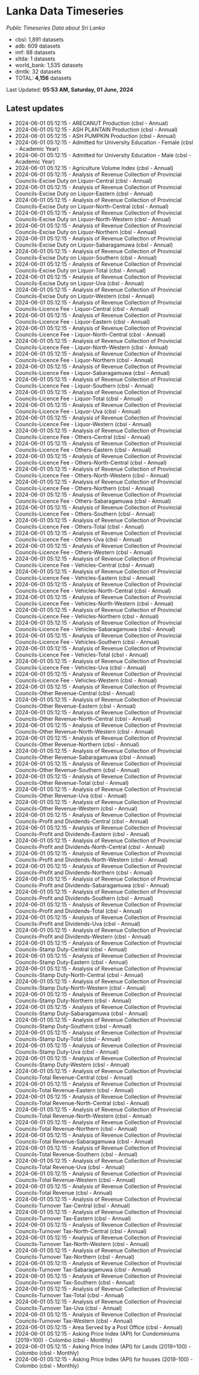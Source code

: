 # Lanka Data Timeseries
*Public Timeseries Data about Sri Lanka*

* cbsl: 1,891 datasets
* adb: 609 datasets
* imf: 88 datasets
* sltda: 1 datasets
* world_bank: 1,535 datasets
* dmtlk: 32 datasets
* TOTAL: **4,156** datasets

Last Updated: **05:53 AM, Saturday, 01 June, 2024**

## Latest updates

* 2024-06-01 05:12:15 - ARECANUT Production (cbsl - Annual)
* 2024-06-01 05:12:15 - ASH PLANTAIN Production (cbsl - Annual)
* 2024-06-01 05:12:15 - ASH PUMPKIN Production (cbsl - Annual)
* 2024-06-01 05:12:15 - Admitted for University Education - Female (cbsl - Academic Year)
* 2024-06-01 05:12:15 - Admitted for University Education - Male (cbsl - Academic Year)
* 2024-06-01 05:12:15 - Agriculture Volume Index (cbsl - Annual)
* 2024-06-01 05:12:15 - Analysis of Revenue Collection of Provincial Councils-Excise Duty on Liquor-Central (cbsl - Annual)
* 2024-06-01 05:12:15 - Analysis of Revenue Collection of Provincial Councils-Excise Duty on Liquor-Eastern (cbsl - Annual)
* 2024-06-01 05:12:15 - Analysis of Revenue Collection of Provincial Councils-Excise Duty on Liquor-North-Central (cbsl - Annual)
* 2024-06-01 05:12:15 - Analysis of Revenue Collection of Provincial Councils-Excise Duty on Liquor-North-Western (cbsl - Annual)
* 2024-06-01 05:12:15 - Analysis of Revenue Collection of Provincial Councils-Excise Duty on Liquor-Northern (cbsl - Annual)
* 2024-06-01 05:12:15 - Analysis of Revenue Collection of Provincial Councils-Excise Duty on Liquor-Sabaragamuwa (cbsl - Annual)
* 2024-06-01 05:12:15 - Analysis of Revenue Collection of Provincial Councils-Excise Duty on Liquor-Southern (cbsl - Annual)
* 2024-06-01 05:12:15 - Analysis of Revenue Collection of Provincial Councils-Excise Duty on Liquor-Total (cbsl - Annual)
* 2024-06-01 05:12:15 - Analysis of Revenue Collection of Provincial Councils-Excise Duty on Liquor-Uva (cbsl - Annual)
* 2024-06-01 05:12:15 - Analysis of Revenue Collection of Provincial Councils-Excise Duty on Liquor-Western (cbsl - Annual)
* 2024-06-01 05:12:15 - Analysis of Revenue Collection of Provincial Councils-Licence Fee - Liquor-Central (cbsl - Annual)
* 2024-06-01 05:12:15 - Analysis of Revenue Collection of Provincial Councils-Licence Fee - Liquor-Eastern (cbsl - Annual)
* 2024-06-01 05:12:15 - Analysis of Revenue Collection of Provincial Councils-Licence Fee - Liquor-North-Central (cbsl - Annual)
* 2024-06-01 05:12:15 - Analysis of Revenue Collection of Provincial Councils-Licence Fee - Liquor-North-Western (cbsl - Annual)
* 2024-06-01 05:12:15 - Analysis of Revenue Collection of Provincial Councils-Licence Fee - Liquor-Northern (cbsl - Annual)
* 2024-06-01 05:12:15 - Analysis of Revenue Collection of Provincial Councils-Licence Fee - Liquor-Sabaragamuwa (cbsl - Annual)
* 2024-06-01 05:12:15 - Analysis of Revenue Collection of Provincial Councils-Licence Fee - Liquor-Southern (cbsl - Annual)
* 2024-06-01 05:12:15 - Analysis of Revenue Collection of Provincial Councils-Licence Fee - Liquor-Total (cbsl - Annual)
* 2024-06-01 05:12:15 - Analysis of Revenue Collection of Provincial Councils-Licence Fee - Liquor-Uva (cbsl - Annual)
* 2024-06-01 05:12:15 - Analysis of Revenue Collection of Provincial Councils-Licence Fee - Liquor-Western (cbsl - Annual)
* 2024-06-01 05:12:15 - Analysis of Revenue Collection of Provincial Councils-Licence Fee - Others-Central (cbsl - Annual)
* 2024-06-01 05:12:15 - Analysis of Revenue Collection of Provincial Councils-Licence Fee - Others-Eastern (cbsl - Annual)
* 2024-06-01 05:12:15 - Analysis of Revenue Collection of Provincial Councils-Licence Fee - Others-North-Central (cbsl - Annual)
* 2024-06-01 05:12:15 - Analysis of Revenue Collection of Provincial Councils-Licence Fee - Others-North-Western (cbsl - Annual)
* 2024-06-01 05:12:15 - Analysis of Revenue Collection of Provincial Councils-Licence Fee - Others-Northern (cbsl - Annual)
* 2024-06-01 05:12:15 - Analysis of Revenue Collection of Provincial Councils-Licence Fee - Others-Sabaragamuwa (cbsl - Annual)
* 2024-06-01 05:12:15 - Analysis of Revenue Collection of Provincial Councils-Licence Fee - Others-Southern (cbsl - Annual)
* 2024-06-01 05:12:15 - Analysis of Revenue Collection of Provincial Councils-Licence Fee - Others-Total (cbsl - Annual)
* 2024-06-01 05:12:15 - Analysis of Revenue Collection of Provincial Councils-Licence Fee - Others-Uva (cbsl - Annual)
* 2024-06-01 05:12:15 - Analysis of Revenue Collection of Provincial Councils-Licence Fee - Others-Western (cbsl - Annual)
* 2024-06-01 05:12:15 - Analysis of Revenue Collection of Provincial Councils-Licence Fee - Vehicles-Central (cbsl - Annual)
* 2024-06-01 05:12:15 - Analysis of Revenue Collection of Provincial Councils-Licence Fee - Vehicles-Eastern (cbsl - Annual)
* 2024-06-01 05:12:15 - Analysis of Revenue Collection of Provincial Councils-Licence Fee - Vehicles-North-Central (cbsl - Annual)
* 2024-06-01 05:12:15 - Analysis of Revenue Collection of Provincial Councils-Licence Fee - Vehicles-North-Western (cbsl - Annual)
* 2024-06-01 05:12:15 - Analysis of Revenue Collection of Provincial Councils-Licence Fee - Vehicles-Northern (cbsl - Annual)
* 2024-06-01 05:12:15 - Analysis of Revenue Collection of Provincial Councils-Licence Fee - Vehicles-Sabaragamuwa (cbsl - Annual)
* 2024-06-01 05:12:15 - Analysis of Revenue Collection of Provincial Councils-Licence Fee - Vehicles-Southern (cbsl - Annual)
* 2024-06-01 05:12:15 - Analysis of Revenue Collection of Provincial Councils-Licence Fee - Vehicles-Total (cbsl - Annual)
* 2024-06-01 05:12:15 - Analysis of Revenue Collection of Provincial Councils-Licence Fee - Vehicles-Uva (cbsl - Annual)
* 2024-06-01 05:12:15 - Analysis of Revenue Collection of Provincial Councils-Licence Fee - Vehicles-Western (cbsl - Annual)
* 2024-06-01 05:12:15 - Analysis of Revenue Collection of Provincial Councils-Other Revenue-Central (cbsl - Annual)
* 2024-06-01 05:12:15 - Analysis of Revenue Collection of Provincial Councils-Other Revenue-Eastern (cbsl - Annual)
* 2024-06-01 05:12:15 - Analysis of Revenue Collection of Provincial Councils-Other Revenue-North-Central (cbsl - Annual)
* 2024-06-01 05:12:15 - Analysis of Revenue Collection of Provincial Councils-Other Revenue-North-Western (cbsl - Annual)
* 2024-06-01 05:12:15 - Analysis of Revenue Collection of Provincial Councils-Other Revenue-Northern (cbsl - Annual)
* 2024-06-01 05:12:15 - Analysis of Revenue Collection of Provincial Councils-Other Revenue-Sabaragamuwa (cbsl - Annual)
* 2024-06-01 05:12:15 - Analysis of Revenue Collection of Provincial Councils-Other Revenue-Southern (cbsl - Annual)
* 2024-06-01 05:12:15 - Analysis of Revenue Collection of Provincial Councils-Other Revenue-Total (cbsl - Annual)
* 2024-06-01 05:12:15 - Analysis of Revenue Collection of Provincial Councils-Other Revenue-Uva (cbsl - Annual)
* 2024-06-01 05:12:15 - Analysis of Revenue Collection of Provincial Councils-Other Revenue-Western (cbsl - Annual)
* 2024-06-01 05:12:15 - Analysis of Revenue Collection of Provincial Councils-Profit and Dividends-Central (cbsl - Annual)
* 2024-06-01 05:12:15 - Analysis of Revenue Collection of Provincial Councils-Profit and Dividends-Eastern (cbsl - Annual)
* 2024-06-01 05:12:15 - Analysis of Revenue Collection of Provincial Councils-Profit and Dividends-North-Central (cbsl - Annual)
* 2024-06-01 05:12:15 - Analysis of Revenue Collection of Provincial Councils-Profit and Dividends-North-Western (cbsl - Annual)
* 2024-06-01 05:12:15 - Analysis of Revenue Collection of Provincial Councils-Profit and Dividends-Northern (cbsl - Annual)
* 2024-06-01 05:12:15 - Analysis of Revenue Collection of Provincial Councils-Profit and Dividends-Sabaragamuwa (cbsl - Annual)
* 2024-06-01 05:12:15 - Analysis of Revenue Collection of Provincial Councils-Profit and Dividends-Southern (cbsl - Annual)
* 2024-06-01 05:12:15 - Analysis of Revenue Collection of Provincial Councils-Profit and Dividends-Total (cbsl - Annual)
* 2024-06-01 05:12:15 - Analysis of Revenue Collection of Provincial Councils-Profit and Dividends-Uva (cbsl - Annual)
* 2024-06-01 05:12:15 - Analysis of Revenue Collection of Provincial Councils-Profit and Dividends-Western (cbsl - Annual)
* 2024-06-01 05:12:15 - Analysis of Revenue Collection of Provincial Councils-Stamp Duty-Central (cbsl - Annual)
* 2024-06-01 05:12:15 - Analysis of Revenue Collection of Provincial Councils-Stamp Duty-Eastern (cbsl - Annual)
* 2024-06-01 05:12:15 - Analysis of Revenue Collection of Provincial Councils-Stamp Duty-North-Central (cbsl - Annual)
* 2024-06-01 05:12:15 - Analysis of Revenue Collection of Provincial Councils-Stamp Duty-North-Western (cbsl - Annual)
* 2024-06-01 05:12:15 - Analysis of Revenue Collection of Provincial Councils-Stamp Duty-Northern (cbsl - Annual)
* 2024-06-01 05:12:15 - Analysis of Revenue Collection of Provincial Councils-Stamp Duty-Sabaragamuwa (cbsl - Annual)
* 2024-06-01 05:12:15 - Analysis of Revenue Collection of Provincial Councils-Stamp Duty-Southern (cbsl - Annual)
* 2024-06-01 05:12:15 - Analysis of Revenue Collection of Provincial Councils-Stamp Duty-Total (cbsl - Annual)
* 2024-06-01 05:12:15 - Analysis of Revenue Collection of Provincial Councils-Stamp Duty-Uva (cbsl - Annual)
* 2024-06-01 05:12:15 - Analysis of Revenue Collection of Provincial Councils-Stamp Duty-Western (cbsl - Annual)
* 2024-06-01 05:12:15 - Analysis of Revenue Collection of Provincial Councils-Total Revenue-Central (cbsl - Annual)
* 2024-06-01 05:12:15 - Analysis of Revenue Collection of Provincial Councils-Total Revenue-Eastern (cbsl - Annual)
* 2024-06-01 05:12:15 - Analysis of Revenue Collection of Provincial Councils-Total Revenue-North-Central (cbsl - Annual)
* 2024-06-01 05:12:15 - Analysis of Revenue Collection of Provincial Councils-Total Revenue-North-Western (cbsl - Annual)
* 2024-06-01 05:12:15 - Analysis of Revenue Collection of Provincial Councils-Total Revenue-Northern (cbsl - Annual)
* 2024-06-01 05:12:15 - Analysis of Revenue Collection of Provincial Councils-Total Revenue-Sabaragamuwa (cbsl - Annual)
* 2024-06-01 05:12:15 - Analysis of Revenue Collection of Provincial Councils-Total Revenue-Southern (cbsl - Annual)
* 2024-06-01 05:12:15 - Analysis of Revenue Collection of Provincial Councils-Total Revenue-Uva (cbsl - Annual)
* 2024-06-01 05:12:15 - Analysis of Revenue Collection of Provincial Councils-Total Revenue-Western (cbsl - Annual)
* 2024-06-01 05:12:15 - Analysis of Revenue Collection of Provincial Councils-Total Revenue (cbsl - Annual)
* 2024-06-01 05:12:15 - Analysis of Revenue Collection of Provincial Councils-Turnover Tax-Central (cbsl - Annual)
* 2024-06-01 05:12:15 - Analysis of Revenue Collection of Provincial Councils-Turnover Tax-Eastern (cbsl - Annual)
* 2024-06-01 05:12:15 - Analysis of Revenue Collection of Provincial Councils-Turnover Tax-North-Central (cbsl - Annual)
* 2024-06-01 05:12:15 - Analysis of Revenue Collection of Provincial Councils-Turnover Tax-North-Western (cbsl - Annual)
* 2024-06-01 05:12:15 - Analysis of Revenue Collection of Provincial Councils-Turnover Tax-Northern (cbsl - Annual)
* 2024-06-01 05:12:15 - Analysis of Revenue Collection of Provincial Councils-Turnover Tax-Sabaragamuwa (cbsl - Annual)
* 2024-06-01 05:12:15 - Analysis of Revenue Collection of Provincial Councils-Turnover Tax-Southern (cbsl - Annual)
* 2024-06-01 05:12:15 - Analysis of Revenue Collection of Provincial Councils-Turnover Tax-Total (cbsl - Annual)
* 2024-06-01 05:12:15 - Analysis of Revenue Collection of Provincial Councils-Turnover Tax-Uva (cbsl - Annual)
* 2024-06-01 05:12:15 - Analysis of Revenue Collection of Provincial Councils-Turnover Tax-Western (cbsl - Annual)
* 2024-06-01 05:12:15 - Area Served by a Post Office (cbsl - Annual)
* 2024-06-01 05:12:15 - Asking Price Index (API) for Condominiums (2019=100) - Colombo (cbsl - Monthly)
* 2024-06-01 05:12:15 - Asking Price Index (API) for Lands (2019=100) - Colombo (cbsl - Monthly)
* 2024-06-01 05:12:15 - Asking Price Index (API) for houses (2019-100) - Colombo (cbsl - Monthly)